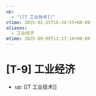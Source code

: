 ```yaml
---
up:
  - "[[T 工业技术]]"
ctime: 2025-01-25T16:34:55+08:00
aliases:
  - 工业经济
mtime: 2025-09-09T12:37:10+08:00
---
```


# [T-9] 工业经济

- up: [[T 工业技术]]
